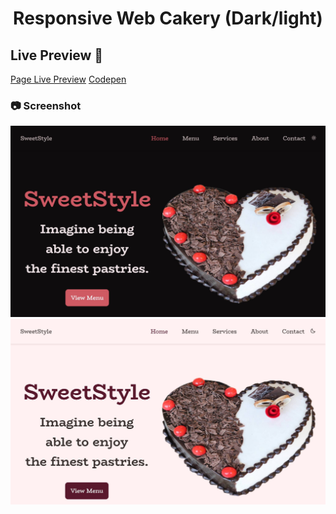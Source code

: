 <h1 align="center">Responsive Web Cakery (Dark/light)</h1>

## Live Preview 🔧
<a href="https://jean-carje.github.io/Responsive-website-cakery-main/">Page Live Preview</a>
<a href="https://codepen.io/carje/full/WNGVZpd">Codepen</a>

### :camera: Screenshot
<img src="https://raw.githubusercontent.com/Jean-carje/Responsive-website-cakery-main/master/art/art1.jpg" alt="dark">
<img src="https://raw.githubusercontent.com/Jean-carje/Responsive-website-cakery-main/master/art/art2.jpg" alt="light">

